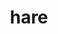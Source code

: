 ---
category: 4-letters
denotation: null
name: hare
reference_link: https://www.etymonline.com/word/hare
root_language: null
root_name: null
title: hare
type: free
word_sums:
- respelling: hare
  sum: 'Hare + '
---